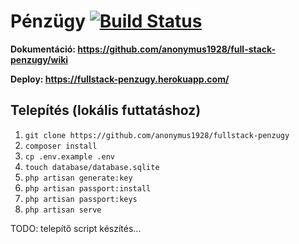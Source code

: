 # Pénzügy [![Build Status](https://travis-ci.org/anonymus1928/full-stack-penzugy.svg?branch=master)](https://travis-ci.org/anonymus1928/full-stack-penzugy)

**Dokumentáció: https://github.com/anonymus1928/full-stack-penzugy/wiki**

**Deploy: https://fullstack-penzugy.herokuapp.com/**

## Telepítés (lokális futtatáshoz)

1. ```git clone https://github.com/anonymus1928/fullstack-penzugy```
2. ```composer install```
3. ```cp .env.example .env```
4. ```touch database/database.sqlite```
5. ```php artisan generate:key```
6. ```php artisan passport:install```
7. ```php artisan passport:keys```
8. ```php artisan serve```

TODO: telepítő script készítés...